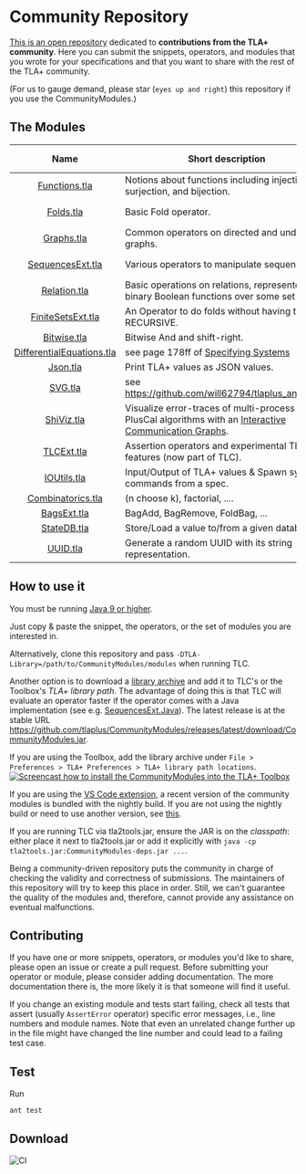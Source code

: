 Community Repository
====================

[This is an open repository](https://github.com/tlaplus/CommunityModules/) dedicated to **contributions from the TLA+ community**.
Here you can submit the snippets, operators, and modules that you wrote for your specifications and that you want to share with the rest of the TLA+ community.

(For us to gauge demand, please star (`eyes up and right`) this repository if you use the CommunityModules.)

The Modules
-----------

|                                                                     Name                                                                      | Short description | Module Override?                                                                                                     | Contributors |
|:---------------------------------------------------------------------------------------------------------------------------------------------:| ---- |----------------------------------------------------------------------------------------------------------------------| ---- |
|                   <a href="https://github.com/tlaplus/CommunityModules/blob/master/modules/Functions.tla">Functions.tla</a>                   | Notions about functions including injection, surjection, and bijection. | [&#10004;](https://github.com/tlaplus/CommunityModules/blob/master/modules/tlc2/overrides/Functions.java)            | [@muenchnerkindl](https://github.com/muenchnerkindl), [@quicquid](https://github.com/quicquid),[@lemmy](https://github.com/lemmy) | 
|                       <a href="https://github.com/tlaplus/CommunityModules/blob/master/modules/Folds.tla">Folds.tla</a>                       | Basic Fold operator. |                                                                                                                      | [@quicquid](https://github.com/quicquid), [@muenchnerkindl](https://github.com/muenchnerkindl) | 
|                      <a href="https://github.com/tlaplus/CommunityModules/blob/master/modules/Graphs.tla">Graphs.tla</a>                      | Common operators on directed and undirected graphs. |                                                                                                                      | Leslie Lamport, [@lemmy](https://github.com/lemmy), [@muenchnerkindl](https://github.com/muenchnerkindl) | 
|                <a href="https://github.com/tlaplus/CommunityModules/blob/master/modules/SequencesExt.tla">SequencesExt.tla</a>                | Various operators to manipulate sequences. | [&#10004;](https://github.com/tlaplus/CommunityModules/blob/master/modules/tlc2/overrides/SequencesExt.java)         | [@muenchnerkindl](https://github.com/muenchnerkindl),[@lemmy](https://github.com/lemmy), [@hwayne](https://github.com/hwayne), [@quicquid](https://github.com/quicquid) | 
|                    <a href="https://github.com/tlaplus/CommunityModules/blob/master/modules/Relation.tla">Relation.tla</a>                    | Basic operations on relations, represented as binary Boolean functions over some set S.|                                                                                                                      | [@muenchnerkindl](https://github.com/muenchnerkindl) | 
|               <a href="https://github.com/tlaplus/CommunityModules/blob/master/modules/FiniteSetsExt.tla">FiniteSetsExt.tla</a>               | An Operator to do folds without having to use RECURSIVE. | &#10004;                                                                                                             | [@hwayne](https://github.com/hwayne),[@lemmy](https://github.com/lemmy), [@quicquid](https://github.com/quicquid) | 
|                     <a href="https://github.com/tlaplus/CommunityModules/blob/master/modules/Bitwise.tla">Bitwise.tla</a>                     | Bitwise And and shift-right. | [&#10004;](https://github.com/tlaplus/CommunityModules/blob/master/modules/tlc2/overrides/Bitwise.java)              | [@lemmy](https://github.com/lemmy),[@pfeodrippe](https://github.com/pfeodrippe) | 
|       <a href="https://github.com/tlaplus/CommunityModules/blob/master/modules/DifferentialEquations.tla">DifferentialEquations.tla</a>       | see page 178ff of [Specifying Systems](https://lamport.azurewebsites.net/tla/book-02-08-08.pdf)|                                                                                                                      | Leslie Lamport | 
|                        <a href="https://github.com/tlaplus/CommunityModules/blob/master/modules/Json.tla">Json.tla</a>                        | Print TLA+ values as JSON values. | [&#10004;](https://github.com/tlaplus/CommunityModules/blob/master/modules/tlc2/overrides/Json.java)                 | [@kuujo](https://github.com/kuujo) | 
|                         <a href="https://github.com/tlaplus/CommunityModules/blob/master/modules/SVG.tla">SVG.tla</a>                         | see https://github.com/will62794/tlaplus_animation | [&#10004;](https://github.com/tlaplus/CommunityModules/blob/master/modules/tlc2/overrides/SVG.java)                  | [@will62794](https://github.com/will62794), [@lemmy](https://github.com/lemmy) | 
|                      <a href="https://github.com/tlaplus/CommunityModules/blob/master/modules/ShiViz.tla">ShiViz.tla</a>                      | Visualize error-traces of multi-process PlusCal algorithms with an [Interactive Communication Graphs](https://bestchai.bitbucket.io/shiviz/). |                                                                                                                      | [@lemmy](https://github.com/lemmy) | 
| <a href="https://github.com/tlaplus/tlaplus/blob/master/tlatools/org.lamport.tlatools/src/tla2sany/StandardModules/TLCExt.tla">TLCExt.tla</a> | Assertion operators and experimental TLC features (now part of TLC). | [&#10004;](https://github.com/tlaplus/tlaplus/blob/master/tlatools/org.lamport.tlatools/src/tlc2/module/TLCExt.java) | [@lemmy](https://github.com/lemmy), [@will62794](https://github.com/will62794) | 
|                     <a href="https://github.com/tlaplus/CommunityModules/blob/master/modules/IOUtils.tla">IOUtils.tla</a>                     | Input/Output of TLA+ values & Spawn system commands from a spec. | [&#10004;](https://github.com/tlaplus/CommunityModules/blob/master/modules/tlc2/overrides/IOUtils.java)              | [@lemmy](https://github.com/lemmy), [@lvanengelen](https://github.com/lvanengelen) | 
|               <a href="https://github.com/tlaplus/CommunityModules/blob/master/modules/Combinatorics.tla">Combinatorics.tla</a>               | (n choose k), factorial, .... | [&#10004;](https://github.com/tlaplus/CommunityModules/blob/master/modules/tlc2/overrides/Combinatorics.java)        | [@lemmy](https://github.com/lemmy) |
|                     <a href="https://github.com/tlaplus/CommunityModules/blob/master/modules/BagsExt.tla">BagsExt.tla</a>                     | BagAdd, BagRemove, FoldBag, ... |                                                                                                                      | [@muenchnerkindl](https://github.com/muenchnerkindl) | 
|              <a href="https://github.com/scuptio/TLAPlusCommunityModules/blob/master/modules/StateDB.tla">StateDB.tla</a>               | Store/Load a value to/from a given database. | [&#10004;](https://github.com/scuptio/TLAPlusCommunityModules/blob/master/modules/tlc2/overrides/StateDB.java)    | [@ybbh](https://github.com/ybbh) | 
|                    <a href="https://github.com/scuptio/TLAPlusCommunityModules/blob/master/modules/UUID.tla">UUID.tla</a>                     | Generate a random UUID with its string representation. | [&#10004;](https://github.com/scuptio/TLAPlusCommunityModules/blob/master/modules/tlc2/overrides/GenUUID.java)       | [@ybbh](https://github.com/ybbh) | 



How to use it
-------------

You must be running [Java 9 or higher](https://github.com/tlaplus/CommunityModules/issues/34#issuecomment-756571840).

Just copy & paste the snippet, the operators, or the set of modules you are interested in.

Alternatively, clone this repository and pass ```-DTLA-Library=/path/to/CommunityModules/modules``` when running TLC.

Another option is to download a [library archive](https://github.com/tlaplus/CommunityModules/releases) and add it to TLC's or the Toolbox's *TLA+ library path*. The advantage of doing this is that TLC will evaluate an operator faster if the operator comes with a Java implementation (see e.g. [SequencesExt.Java](https://github.com/tlaplus/CommunityModules/blob/master/modules/tlc2/overrides/SequencesExt.java)). The latest release is at the stable URL https://github.com/tlaplus/CommunityModules/releases/latest/download/CommunityModules.jar.

If you are using the Toolbox, add the library archive under `File > Preferences > TLA+ Preferences > TLA+ library path locations`.
[![Screencast how to install the CommunityModules into the TLA+ Toolbox](https://img.youtube.com/vi/w9t6JnmxV2E/0.jpg)](https://www.youtube.com/watch?v=w9t6JnmxV2E)

If you are using the [VS Code extension](https://github.com/tlaplus/vscode-tlaplus), a recent version of the community modules is bundled with the nightly build. If you are not using the nightly build or need to use another version, see [this](https://github.com/tlaplus/vscode-tlaplus/issues/249).

If you are running TLC via tla2tools.jar, ensure the JAR is on the *classpath*: either place it next to tla2tools.jar or add it explicitly with `java -cp tla2tools.jar:CommunityModules-deps.jar ...`.

Being a community-driven repository puts the community in charge of checking the validity and correctness of submissions. The maintainers of this repository will try to keep this place in order. Still, we can't guarantee the quality of the modules and, therefore, cannot provide any assistance on eventual malfunctions.

Contributing
------------

If you have one or more snippets, operators, or modules you'd like to share, please open an issue or create
a pull request.  Before submitting your operator or module, please consider adding documentation.  The more documentation there is, the more likely it is that someone will find it useful.

If you change an existing module and tests start failing, check all tests that assert (usually `AssertError` operator) specific error messages, i.e., line numbers and module names.
Note that even an unrelated change further up in the file might have changed the line number and could lead to a failing test case.

Test
------------
Run

``` shell
ant test
```

Download
--------

![CI](https://github.com/scuptio/TLAPlusCommunityModules/workflows/CI/badge.svg)
